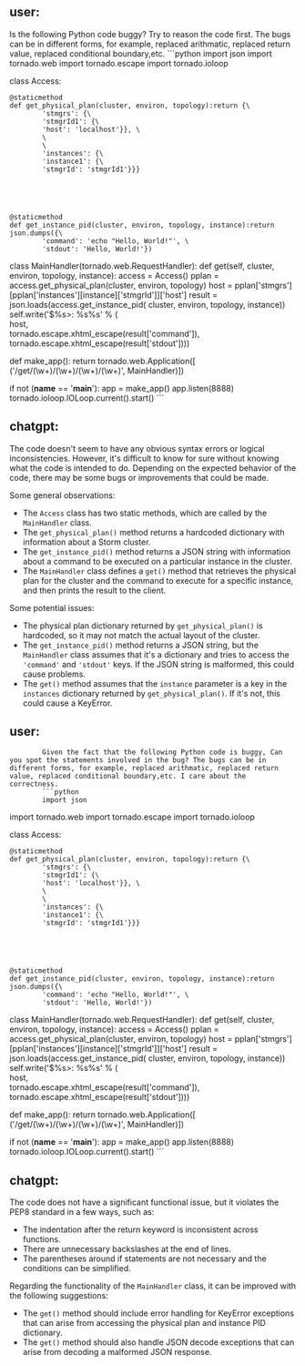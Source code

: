 

## user: 

Is the following Python code buggy? Try to reason the code first. The bugs can be in different forms, for example, replaced arithmatic, replaced return value, replaced conditional boundary,etc.
            ```python
            import json
import tornado.web
import tornado.escape
import tornado.ioloop

class Access:
    
    @staticmethod
    def get_physical_plan(cluster, environ, topology):return {\
            'stmgrs': {\
            'stmgrId1': {\
            'host': 'localhost'}}, \
            \
            \
            'instances': {\
            'instance1': {\
            'stmgrId': 'stmgrId1'}}}
    
    
    
    
    
    @staticmethod
    def get_instance_pid(cluster, environ, topology, instance):return json.dumps({\
            'command': 'echo "Hello, World!"', \
            'stdout': 'Hello, World!'})



class MainHandler(tornado.web.RequestHandler):
    def get(self, cluster, environ, topology, instance):
        access = Access()
        pplan = access.get_physical_plan(cluster, environ, topology)
        host = pplan['stmgrs'][pplan['instances'][instance]['stmgrId']]['host']
        result = json.loads(access.get_instance_pid(
            cluster, environ, topology, instance))
        self.write('$%s>: %s%s' % (\
            host, \
            tornado.escape.xhtml_escape(result['command']), \
            tornado.escape.xhtml_escape(result['stdout'])))


def make_app():
    return tornado.web.Application([\
        ('/get/(\\w+)/(\\w+)/(\\w+)/(\\w+)', MainHandler)])



if not (__name__ == '__main__'):
    app = make_app()
    app.listen(8888)
    tornado.ioloop.IOLoop.current().start()
            ```
            

## chatgpt: 

The code doesn't seem to have any obvious syntax errors or logical inconsistencies. However, it's difficult to know for sure without knowing what the code is intended to do. Depending on the expected behavior of the code, there may be some bugs or improvements that could be made.

Some general observations:

- The `Access` class has two static methods, which are called by the `MainHandler` class.
- The `get_physical_plan()` method returns a hardcoded dictionary with information about a Storm cluster.
- The `get_instance_pid()` method returns a JSON string with information about a command to be executed on a particular instance in the cluster.
- The `MainHandler` class defines a `get()` method that retrieves the physical plan for the cluster and the command to execute for a specific instance, and then prints the result to the client.

Some potential issues:

- The physical plan dictionary returned by `get_physical_plan()` is hardcoded, so it may not match the actual layout of the cluster.
- The `get_instance_pid()` method returns a JSON string, but the `MainHandler` class assumes that it's a dictionary and tries to access the `'command'` and `'stdout'` keys. If the JSON string is malformed, this could cause problems.
- The `get()` method assumes that the `instance` parameter is a key in the `instances` dictionary returned by `get_physical_plan()`. If it's not, this could cause a KeyError.

## user: 


            Given the fact that the following Python code is buggy, Can you spot the statements involved in the bug? The bugs can be in different forms, for example, replaced arithmatic, replaced return value, replaced conditional boundary,etc. I care about the correctness.
            ```python
            import json
import tornado.web
import tornado.escape
import tornado.ioloop

class Access:
    
    @staticmethod
    def get_physical_plan(cluster, environ, topology):return {\
            'stmgrs': {\
            'stmgrId1': {\
            'host': 'localhost'}}, \
            \
            \
            'instances': {\
            'instance1': {\
            'stmgrId': 'stmgrId1'}}}
    
    
    
    
    
    @staticmethod
    def get_instance_pid(cluster, environ, topology, instance):return json.dumps({\
            'command': 'echo "Hello, World!"', \
            'stdout': 'Hello, World!'})



class MainHandler(tornado.web.RequestHandler):
    def get(self, cluster, environ, topology, instance):
        access = Access()
        pplan = access.get_physical_plan(cluster, environ, topology)
        host = pplan['stmgrs'][pplan['instances'][instance]['stmgrId']]['host']
        result = json.loads(access.get_instance_pid(
            cluster, environ, topology, instance))
        self.write('$%s>: %s%s' % (\
            host, \
            tornado.escape.xhtml_escape(result['command']), \
            tornado.escape.xhtml_escape(result['stdout'])))


def make_app():
    return tornado.web.Application([\
        ('/get/(\\w+)/(\\w+)/(\\w+)/(\\w+)', MainHandler)])



if not (__name__ == '__main__'):
    app = make_app()
    app.listen(8888)
    tornado.ioloop.IOLoop.current().start()
            ```
            

## chatgpt: 

The code does not have a significant functional issue, but it violates the PEP8 standard in a few ways, such as:
- The indentation after the return keyword is inconsistent across functions.
- There are unnecessary backslashes at the end of lines.
- The parentheses around if statements are not necessary and the conditions can be simplified.

Regarding the functionality of the `MainHandler` class, it can be improved with the following suggestions:
- The `get()` method should include error handling for KeyError exceptions that can arise from accessing the physical plan and instance PID dictionary.
- The `get()` method should also handle JSON decode exceptions that can arise from decoding a malformed JSON response.